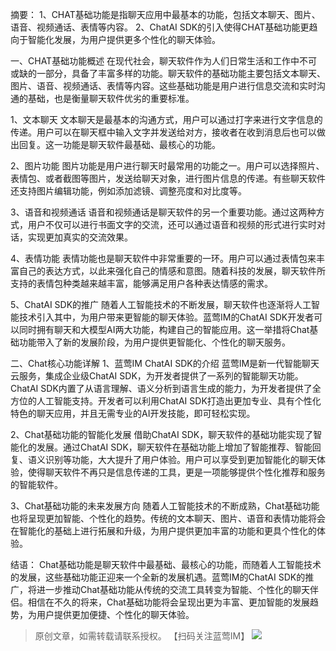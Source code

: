 摘要：
1、CHAT基础功能是指聊天应用中最基本的功能，包括文本聊天、图片、语音、视频通话、表情等内容。
2、ChatAI SDK的引入使得CHAT基础功能更趋向于智能化发展，为用户提供更多个性化的聊天体验。

一、CHAT基础功能概述
在现代社会，聊天软件作为人们日常生活和工作中不可或缺的一部分，具备了丰富多样的功能。聊天软件的基础功能主要包括文本聊天、图片、语音、视频通话、表情等内容。这些基础功能是用户进行信息交流和实时沟通的基础，也是衡量聊天软件优劣的重要标准。

1、文本聊天
文本聊天是最基本的沟通方式，用户可以通过打字来进行文字信息的传递。用户可以在聊天框中输入文字并发送给对方，接收者在收到消息后也可以做出回复。这一功能是聊天软件最基础、最核心的功能。

2、图片功能
图片功能是用户进行聊天时最常用的功能之一。用户可以选择照片、表情包、或者截图等图片，发送给聊天对象，进行图片信息的传递。有些聊天软件还支持图片编辑功能，例如添加滤镜、调整亮度和对比度等。

3、语音和视频通话
语音和视频通话是聊天软件的另一个重要功能。通过这两种方式，用户不仅可以进行书面文字的交流，还可以通过语音和视频的形式进行实时对话，实现更加真实的交流效果。

4、表情功能
表情功能也是聊天软件中非常重要的一环。用户可以通过表情包来丰富自己的表达方式，以此来强化自己的情感和意图。随着科技的发展，聊天软件所支持的表情包种类越来越丰富，能够满足用户各种表达情感的需求。

5、ChatAI SDK的推广
随着人工智能技术的不断发展，聊天软件也逐渐将人工智能技术引入其中，为用户带来更智能的聊天体验。蓝莺IM的ChatAI SDK开发者可以同时拥有聊天和大模型AI两大功能，构建自己的智能应用。这一举措将Chat基础功能带入了新的发展阶段，为用户提供更智能化、个性化的聊天服务。

二、Chat核心功能详解
1、蓝莺IM ChatAI SDK的介绍
蓝莺IM是新一代智能聊天云服务，集成企业级ChatAI SDK，为开发者提供了一系列的智能聊天功能。ChatAI SDK内置了从语言理解、语义分析到语言生成的能力，为开发者提供了全方位的人工智能支持。开发者可以利用ChatAI SDK打造出更加专业、具有个性化特色的聊天应用，并且无需专业的AI开发技能，即可轻松实现。

2、Chat基础功能的智能化发展
借助ChatAI SDK，聊天软件的基础功能实现了智能化的发展。通过ChatAI SDK，聊天软件在基础功能上增加了智能推荐、智能回复、语义识别等功能，大大提升了用户体验。用户可以享受到更加智能化的聊天体验，使得聊天软件不再只是信息传递的工具，更是一项能够提供个性化推荐和服务的智能软件。

3、Chat基础功能的未来发展方向
随着人工智能技术的不断成熟，Chat基础功能也将呈现更加智能、个性化的趋势。传统的文本聊天、图片、语音和表情功能将会在智能化的基础上进行拓展和升级，为用户提供更加丰富的功能和更具个性化的体验。

结语：
Chat基础功能是聊天软件中最基础、最核心的功能，而随着人工智能技术的发展，这些基础功能正迎来一个全新的发展机遇。蓝莺IM的ChatAI SDK的推广，将进一步推动Chat基础功能从传统的交流工具转变为智能、个性化的聊天伴侣。相信在不久的将来，Chat基础功能将会呈现出更为丰富、更加智能的发展趋势，为用户提供更加便捷、个性化的聊天体验。

>原创文章，如需转载请联系授权。
【扫码关注蓝莺IM】
![](https://www.lanyingim.com/assets/lanying-logo-color.png)